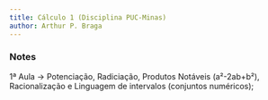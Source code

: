 ```yaml
---
title: Cálculo 1 (Disciplina PUC-Minas)
author: Arthur P. Braga
---
```


### Notes

1ª Aula -> Potenciação, Radiciação, Produtos Notáveis (a²-2ab+b²), Racionalização e Linguagem de intervalos (conjuntos numéricos);
